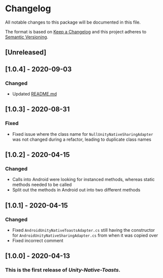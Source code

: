 # Changelog
All notable changes to this package will be documented in this file.

The format is based on [Keep a Changelog](http://keepachangelog.com/en/1.0.0/)
and this project adheres to [Semantic Versioning](http://semver.org/spec/v2.0.0.html).

## [Unreleased]

## [1.0.4] - 2020-09-03
### Changed
- Updated [README.md](README.md)

## [1.0.3] - 2020-08-31
### Fixed
- Fixed issue where the class name for `NullUnityNativeSharingAdapter` was not changed during a refactor, leading to duplicate class names

## [1.0.2] - 2020-04-15
### Changed
- Calls into Android were looking for instanced methods, whereas static methods needed to be called
- Split out the methods in Android out into two different methods

## [1.0.1] - 2020-04-15
### Changed
- Fixed `AndroidUnityNativeToastsAdapter.cs` still having the constructor for `AndroidUnityNativeSharingAdapter.cs` from when it was copied over 
- Fixed incorrect comment

## [1.0.0] - 2020-04-13
### This is the first release of *Unity-Native-Toasts*.
